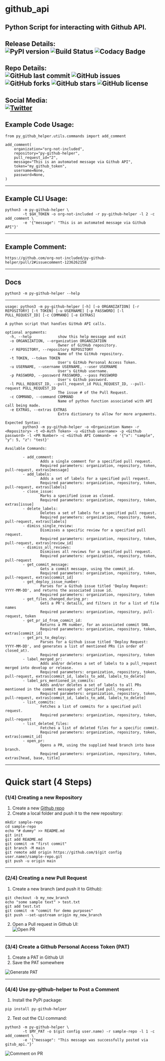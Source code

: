 # github_api
Python Script for interacting with Github API.
  ---  
Release Details:  
![PyPI version](https://badge.fury.io/py/py-github-helper.svg)
![Build Status](https://github.com/org-not-included/py-github-helper/actions/workflows/python-publish.yml/badge.svg)
![Codacy Badge](https://app.codacy.com/project/badge/Grade/46c0f84437414b9dba4de7f488973b51)
  --- 
Repo Details:  
![GitHub last commit](https://img.shields.io/github/last-commit/org-not-included/py-github-helper.svg?color=aqua)
![GitHub issues](https://img.shields.io/github/issues/org-not-included/py-github-helper.svg?color=orange)
![GitHub forks](https://img.shields.io/github/forks/org-not-included/py-github-helper.svg?color=purple)
![GitHub stars](https://img.shields.io/github/stars/org-not-included/py-github-helper.svg?color=yellow)
![GitHub license](https://img.shields.io/github/license/org-not-included/py-github-helper.svg?color=blue)
  ---  
Social Media:  
[![Twitter](https://img.shields.io/twitter/url?style=social)](https://twitter.com/intent/tweet?text=Wow:&url=https%3A%2F%2Fgithub.com%2Forg-not-included%2Fpy-github-helper%2F)
  ---  
## Example Code Usage:
```text
from py_github_helper.utils.commands import add_comment

add_comment(
    organization="org-not-included",
    repository="py-github-helper",
    pull_request_id="2",
    message="This is an automated message via Github API",
    token="my_github_token",
    username=None,
    password=None,
)
```
  
---
  
## Example CLI Usage:
```shell
python3 -m py-github-helper \
        -t $GH_TOKEN -o org-not-included -r py-github-helper -l 2 -c add_comment \
        -e '{"message": "This is an automated message via Github API"}'
```
  
---  
  
## Example Comment:
```text
https://github.com/org-not-included/py-github-helper/pull/2#issuecomment-1236262158
```
  
---  
  
## Docs
```shell
python3 -m py-github-helper --help
```
  
---  
  
```text
usage: python3 -m py-github-helper [-h] [-o ORGANIZATION] [-r REPOSITORY] [-t TOKEN] [-u USERNAME] [-p PASSWORD] [-l PULL_REQUEST_ID] [-c COMMAND] [-e EXTRAS]

A python script that handles GitHub API calls.

optional arguments:
  -h, --help            show this help message and exit
  -o ORGANIZATION, --organization ORGANIZATION
                        Owner of GitHub repository.
  -r REPOSITORY, --repository REPOSITORY
                        Name of the GitHub repository.
  -t TOKEN, --token TOKEN
                        User's GitHub Personal Access Token.
  -u USERNAME, --username USERNAME, --user USERNAME
                        User's GitHub username.
  -p PASSWORD, --password PASSWORD, --pass PASSWORD
                        User's Github password.
  -l PULL_REQUEST_ID, --pull_request_id PULL_REQUEST_ID, --pull-request PULL_REQUEST_ID
                        The issue # of the Pull Request.
  -c COMMAND, --command COMMAND
                        Name of python function associated with API call being made.
  -e EXTRAS, --extras EXTRAS
                        Extra dictionary to allow for more arguments.

Expected Syntax:
        python3 -m py-github-helper -o <Organization Name> -r <Repository> -t <O-Auth Token> -u <Github username> -p <Github password> -l <PR Number> -c <Github API Command> -e '{"x": "sample", "y": 5, "z": "test}'

Available Commands:

        - add_comment:
                Adds a single comment for a specified pull request.
                Required parameters: organization, repository, token, pull-request, extras[message]
        - add_labels:
                Adds a set of labels for a specified pull request.
                Required parameters: organization, repository, token, pull-request, extras[labels]
        - close_issue:
                Marks a specified issue as closed.
                Required parameters: organization, repository, token, extras[issue]
        - delete_labels:
                Deletes a set of labels for a specified pull request.
                Required parameters: organization, repository, token, pull-request, extras[labels]
        - dimiss_single_review:
                Dismisses a specific review for a specified pull request.
                Required parameters: organization, repository, token, pull-request, extras[review_id]
        - dismiss_all_reviews:
                Dismisses all reviews for a specified pull request.
                Required parameters: organization, repository, token, pull-request
        - get_commit_message:
                Gets a commit message, using the commit_id.
                Required parameters: organization, repository, token, pull-request, extras[commit_id]
        - get_deploy_issue_number:
                Parses for a Github issue titled 'Deploy Request: YYYY-MM-DD', and returns the associated issue id.
                Required parameters: organization, repository, token
        - get_files_changed_during_pr:
                Gets a PR's details, and filters it for a list of file names
                Required parameters: organization, repository, pull-request, token
        - get_pr_id_from_commit_id:
                Returns a PR number, for an associated commit SHA.
                Required parameters: organization, repository, token, extras[commit_id]
        - get_prs_to_deploy:
                Parses for a Github issue titled 'Deploy Request: YYYY-MM-DD', and generates a list of mentioned PRs (in order of closed_at).
                Required parameters: organization, repository, token
        - label_merged_pr:
                Adds and/or deletes a set of labels to a pull_request merged into develop or release.
                Required parameters: organization, repository, token, pull-request, extras[commit_id, labels_to_add, labels_to_delete]
        - label_prs_mentioned_in_commits:
                Adds and/or deletes a set of labels to all PRs mentioned in the commit messages of specified pull_request.
                Required parameters: organization, repository, token, pull-request, extras[commit_id, labels_to_add, labels_to_delete]
        - list_commits:
                Fetches a list of commits for a specified pull request.
                Required parameters: organization, repository, token, pull-request
        - list_deleted_files:
                Fetches a list of deleted files for a specific commit.
                Required parameters: organization, repository, token, extras[commit_id]
        - open_pr:
                Opens a PR, using the supplied head branch into base branch.
                Required parameters: organization, repository, token, extras[head, base, title]
```
  
---
  
# Quick start (4 Steps)
### (1/4) Creating a new Repository
1. Create a new [Github repo](https://github.com/new)
2. Create a local folder and push it to the new repository:
```
mkdir sample-repo
cd sample-repo
echo "# dummy" >> README.md
git init
git add README.md
git commit -m "first commit"
git branch -M main
git remote add origin https://github.com/$(git config user.name)/sample-repo.git
git push -u origin main 
```
  
--- 
  
### (2/4) Creating a new Pull Request
1. Create a new branch (and push it to Github):
```text
git checkout -b my_new_branch
echo "some sample text" > test.txt
git add test.txt
git commit -m "commit for demo purposes"
git push --set-upstream origin my_new_branch
```
2. Open a Pull request in Github UI:  
![Open PR](img/open_pr.gif)  
  
---
  
### (3/4) Create a Github Personal Access Token (PAT)  
1. Create a PAT in Github UI
2. Save the PAT somewhere  
  
![Generate PAT](img/generate_pat.gif)
  
---
  
### (4/4) Use py-github-helper to Post a Comment
1. Install the PyPi package:
```
pip install py-github-helper
```
2. Test out the CLI command:
```text
python3 -m py-github-helper \
        -t $MY_PAT -o $(git config user.name) -r sample-repo -l 1 -c add_comment \
        -e '{"message": "This message was successfully posted via gitub_api."}'
```
![Comment on PR](img/pr_comment.png)
  
